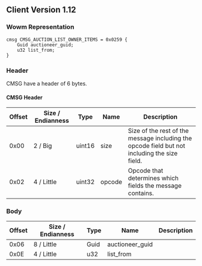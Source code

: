 ## Client Version 1.12

### Wowm Representation
```rust,ignore
cmsg CMSG_AUCTION_LIST_OWNER_ITEMS = 0x0259 {
    Guid auctioneer_guid;    
    u32 list_from;    
}
```
### Header
CMSG have a header of 6 bytes.

#### CMSG Header
| Offset | Size / Endianness | Type   | Name   | Description |
| ------ | ----------------- | ------ | ------ | ----------- |
| 0x00   | 2 / Big           | uint16 | size   | Size of the rest of the message including the opcode field but not including the size field.|
| 0x02   | 4 / Little        | uint32 | opcode | Opcode that determines which fields the message contains.|
### Body
| Offset | Size / Endianness | Type | Name | Description |
| ------ | ----------------- | ---- | ---- | ----------- |
| 0x06 | 8 / Little | Guid | auctioneer_guid |  |
| 0x0E | 4 / Little | u32 | list_from |  |

